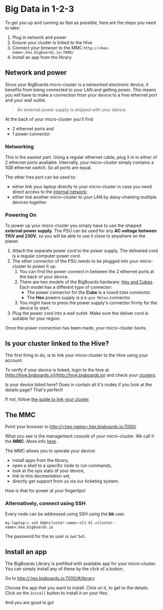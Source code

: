 # Big Data in 1-2-3
To get you up and running as fast as possible, here are the steps you need to take:

 1. Plug in network and power
 2. Ensure your cluster is linked to the Hive
 2. Connect your browser to the MMC `http://<hex-name>.hex.bigboards.io:7000/`
 3. Install an app from the library 

## Network and power
Since your BigBoards micro-cluster is a networked electronic device, it benefits from being connected to your LAN and getting power. This means you will have to make a connection from your device to a free ethernet port and your wall outlet. 

> An external power supply is shipped with your device.

At the back of your micro-cluster you'll find 

* 2 ethernet ports and
* 1 power connector.

### Networking
This is the easiest part. Using a regular ethernet cable, plug it in in either of 2 ethernet ports available. Internally, your micro-cluster simply contains a 1GB ethernet switch. So all ports are equal.

The other free port can be used to: 

* either link your laptop directly to your micro-cluster in case you need direct access to the [internal network](hardware/network);
* either link another micro-cluster to your LAN by daisy-chaining multiple devices together.

### Powering On

To power up your micro-cluster you simply have to use the shipped **external power supply**. The PSU can be used for any **AC voltage between 110V and 230V**, so you will be able to use it close to anywhere on the planet. 

1. Attach the separate power cord to the power supply. The delivered cord is a regular computer power cord. 
1. The other connector of the PSU needs to be plugged into your micro-cluster to power it up. 
    1. You can find the power connect in between the 2 ethernet ports at the back of your device. 
    1. There are two models of the BigBoards hardware: [Hex and Cubes](hardware/#models). Each model has a different type of connector: 
        * The power connector for the **Cube** is a round `DIN4` connector. 
        * The **Hex** powers supply is a `6-pin Molex` connector. 
    1. You might have to press the power supply's connector firmly for the device to start. 
1. Plug the power cord into a wall outlet. Make sure the deliver cord is suitable for your region.

Once the power connection has been made, your micro-cluster boots.

## Is your cluster linked to the Hive?
The first thing to do, is to link your micro-cluster to the Hive using your account.

To verify if your device is linked, login to the hive at [http://hive.bigboards.io](http://hive.bigboards.io) and check your [clusters](http://hive.bigboards.io/#/clusters).

Is your device listed here? Does in contain all it's nodes if you look at the details page? That's perfect!

If not, follow [the guide to link your cluster](software/link). 

## The MMC

Point your browser to [http://&lt;hex-name&gt;.hex.bigboards.io:7000/](http://&lt;hex-name&gt;.hex.bigboards.io:7000/)

What you see is the management console of your micro-cluster. We call it the **MMC**. More info [here](software/mmc). 

The MMC allows you to operate your device: 

* install apps from the library, 
* open a shell to a specific node to run commands,
* look at the ops stats of your device,
* link to this docmentation set,
* directly get support from us via our ticketing system.

How is that for power at your fingertips!

### Alternatively, connect using SSH

Every node can be addressed using SSH using the **bb** user.

```
my-laptop:> ssh bb@<cluster-name>-n[1-6].<cluster-name>.hex.bigboards.io
```

The password for the `bb` user is ```Swh^bdl```.

## Install an app
The BigBoards Library is prefilled with available app for your micro-cluster. You can simply install any of these by the click of a button. 

Go to [http://<hex-name>.hex.bigboards.io:7000/#/library](http://<hex-name>.hex.bigboards.io:7000/#/library)


Choose the app that you want to install. Click on it, to get to the details. Click on the `Install` button to install it on your Hex.

And you are good to go!
